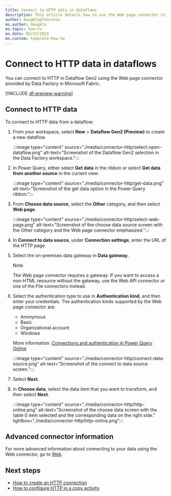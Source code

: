 ```yaml
---
title: Connect to HTTP data in dataflows
description: This article details how to use the Web page connector to connect to HTTP in dataflows.
author: DougKlopfenstein
ms.author: dougklo
ms.topic: how-to
ms.date: 05/23/2023
ms.custom: template-how-to 
---
```


# Connect to HTTP data in dataflows

You can connect to HTTP in Dataflow Gen2 using the Web page connector provided by Data Factory in Microsoft Fabric.

[!INCLUDE [df-preview-warning](includes/data-factory-preview-warning.md)]

## Connect to HTTP data

To connect to HTTP data from a dataflow:

1. From your workspace, select **New** > **Dataflow Gen2 (Preview)** to create a new dataflow.

   :::image type="content" source="./media/connector-http/select-open-dataflow.png" alt-text="Screenshot of the Dataflow Gen2 selection in the Data Factory workspace.":::

1. In Power Query, either select **Get data** in the ribbon or select **Get data from another source** in the current view.

   :::image type="content" source="./media/connector-http/get-data.png" alt-text="Screenshot of the get data option in the Power Query ribbon.":::

1. From **Choose data source**, select the **Other** category, and then select **Web page**.

   :::image type="content" source="./media/connector-http/select-web-page.png" alt-text="Screenshot of the choose data source screen with the Other category and the Web page connector emphasized.":::

1. In **Connect to data source**, under **Connection settings**, enter the URL of the HTTP page.

1. Select the on-premises data gateway in **Data gateway**.

   >[!NOTE]
   >The Web page connector requires a gateway. If you want to access a non-HTML resource without the gateway, use the Web API connector or one of the File connectors instead.

1. Select the authentication type to use in **Authentication kind**, and then enter your credentials. The authentication kinds supported by the Web page connector are:

   - Anonymous
   - Basic
   - Organizational account
   - Windows

   More information: [Connections and authentication in Power Query Online](/power-query/connection-authentication-pqo)

   :::image type="content" source="./media/connector-http/connect-data-source.png" alt-text="Screenshot of the connect to data source screen.":::

1. Select **Next**.

1. In **Choose data**, select the data item that you want to transform, and then select **Next**.

   :::image type="content" source="./media/connector-http/http-online.png" alt-text="Screenshot of the choose data screen with the table 0 item selected and the corresponding data on the right side." lightbox="./media/connector-http/http-online.png":::

## Advanced connector information

For more advanced information about connecting to your data using the Web connector, go to [Web](/power-query/connectors/web).

## Next steps

- [How to create an HTTP connection](connector-http.md)
- [How to configure HTTP in a copy activity](connector-http-copy-activity.md)
